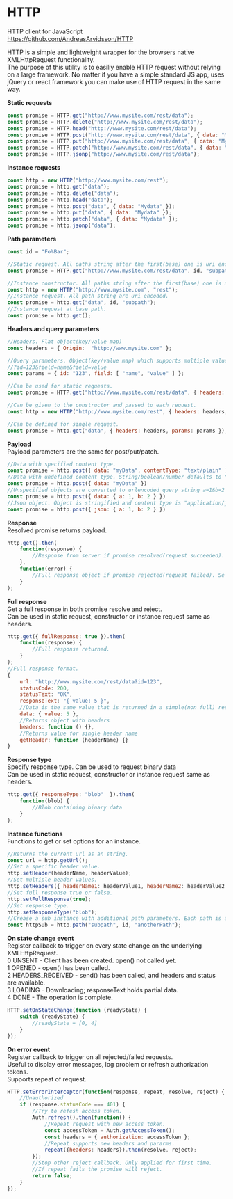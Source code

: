 # HTTP
HTTP client for JavaScript    
https://github.com/AndreasArvidsson/HTTP    

HTTP is a simple and lightweight wrapper for the browsers native XMLHttpRequest functionality.    
The purpose of this utility is to easiliy enable HTTP request without relying on a large framework. No matter if you have a simple standard JS app, uses jQuery or react framework you can make use of HTTP request in the same way.



**Static requests**
```javascript
const promise = HTTP.get("http://www.mysite.com/rest/data");
const promise = HTTP.delete("http://www.mysite.com/rest/data");
const promise = HTTP.head("http://www.mysite.com/rest/data");
const promise = HTTP.post("http://www.mysite.com/rest/data", { data: "Mydata" });
const promise = HTTP.put("http://www.mysite.com/rest/data", { data: "Mydata" });
const promise = HTTP.patch("http://www.mysite.com/rest/data", { data: "Mydata" });
const promise = HTTP.jsonp("http://www.mysite.com/rest/data");
```

**Instance requests**
```javascript
const http = new HTTP("http://www.mysite.com/rest");
const promise = http.get("data");
const promise = http.delete("data");
const promise = http.head("data");
const promise = http.post("data", { data: "Mydata" });
const promise = http.put("data", { data: "Mydata" });
const promise = http.patch("data", { data: "Mydata" });
const promise = http.jsonp("data");
```

**Path parameters**
```javascript
const id = "Fo%Bar";

//Static request. All paths string after the first(base) one is uri encoded.
const promise = HTTP.get("http://www.mysite.com/rest/data", id, "subpath");

//Instance constructor. All paths string after the first(base) one is uri encoded.
const http = new HTTP("http://www.mysite.com", "rest");
//Instance request. All path string are uri encoded.
const promise = http.get("data", id, "subpath");
//Instance request at base path.
const promise = http.get();
```

**Headers and query parameters**
```javascript
//Headers. Flat object(key/value map)
const headers = { Origin:  "http://www.mysite.com" };

//Query parameters. Object(key/value map) which supports multiple values per key.
//?id=123&field=name&field=value
const params = { id: "123", field: [ "name", "value" ] };

//Can be used for static requests.
const promise = HTTP.get("http://www.mysite.com/rest/data", { headers: headers, params: params });

//Can be given to the constructor and passed to each request.
const http = new HTTP("http://www.mysite.com/rest", { headers: headers, params: params });

//Can be defined for single request.
const promise = http.get("data", { headers: headers, params: params });
```

**Payload**    
Payload parameters are the same for post/put/patch.
```javascript
//Data with specified content type.
const promise = http.post({ data: "myData", contentType: "text/plain" })
//Data with undefined content type. String/boolean/number defaults to "text/plain".
const promise = http.post({ data: "myData" })
//Unspecified objects are converted to urlencoded query string a=1&b=2 with content type: "application/x-www-form-urlencoded".
const promise = http.post({ data: { a: 1, b: 2 } })
//Json object. Object is stringified and content type is "application/json".
const promise = http.post({ json: { a: 1, b: 2 } })
```

**Response**    
Resolved promise returns payload.
```javascript
http.get().then(
    function(response) {
        //Response from server if promise resolved(request succeeded).
    },
    function(error) {
        //Full response object if promise rejected(request failed). Se  below for description of full response.
    }
);
```

**Full response**    
Get a full response in both promise resolve and reject.    
Can be used in static request, constructor or instance request same as headers.    
```javascript
http.get({ fullResponse: true }).then(
    function(response) {
        //Full response returned.
    }
);
//Full response format.
{
    url: "http://www.mysite.com/rest/data?id=123",
    statusCode: 200,
    statusText: "OK",
    responseText: "{ value: 5 }",
    //Data is the same value that is returned in a simple(non full) response.
    data: { value: 5 },
    //Returns object with headers
    headers: function () {}, 
    //Returns value for single header name
    getHeader: function (headerName) {}
}
```

**Response type**    
Specify response type. Can be used to request binary data    
Can be used in static request, constructor or instance request same as headers.
```javascript
http.get({ responseType: "blob"  }).then(
    function(blob) {
        //Blob containing binary data
    }
);
```

**Instance functions**    
Functions to get or set options for an instance.
```javascript
//Returns the current url as an string.
const url = http.getUrl();
//Set a specific header value.
http.setHeader(headerName, headerValue);
//Set multiple header values.
http.setHeaders({ headerName1: headerValue1, headerName2: headerValue2 });
//Set full response true or false.
http.setFullResponse(true);
//Set response type.
http.setResponseType("blob");
//Crease a sub instance with additional path parameters. Each path is uri encoded.
const httpSub = http.path("subpath", id, "anotherPath");
```

**On state change event**    
Register callback to trigger on every state change on the underlying XMLHttp​Request​.    
0 	UNSENT - Client has been created. open() not called yet.    
1 	OPENED - open() has been called.    
2 	HEADERS_RECEIVED - send() has been called, and headers and status are available.    
3 	LOADING - Downloading; responseText holds partial data.    
4 	DONE - The operation is complete.    
```javascript
HTTP.setOnStateChange(function (readyState) {
    switch (readyState) {
        //readyState = [0, 4]
    }
});
```

**On error event**    
Register callback to trigger on all rejected/failed requests.    
Useful to display error messages, log problem or refresh authorization tokens.    
Supports repeat of request.
```javascript
HTTP.setErrorInterceptor(function(response, repeat, resolve, reject) {
    //Unauthorized 
    if (response.statusCode === 401) {
        //Try to refesh access token.
        Auth.refresh().then(function() {
            //Repeat request with new access token.
            const accessToken = Auth.getAccessToken();
            const headers = { authorization: accessToken };
            //Repeat supports new headers and pararms.
            repeat({headers: headers}).then(resolve, reject);
        });
        //Stop other reject callback. Only applied for first time. 
        //If repeat fails the promise will reject.
        return false;
    }
});
```
